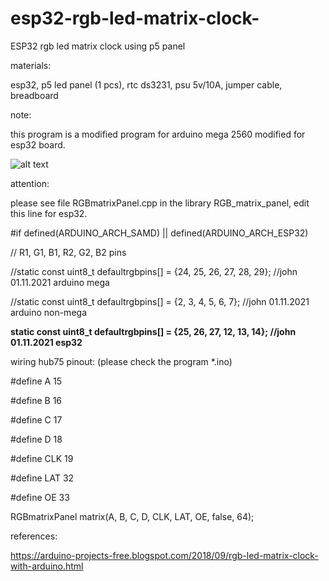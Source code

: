 # esp32-rgb-led-matrix-clock-
ESP32 rgb led matrix clock using p5 panel

materials:

esp32, p5 led panel (1 pcs), rtc ds3231, psu 5v/10A, jumper cable, breadboard

note: 

this program is a modified program for arduino mega 2560 modified for esp32 board.

![alt text](http://url/to/img.png)

attention:

please see file RGBmatrixPanel.cpp in the library RGB_matrix_panel, edit this line for esp32.

#if defined(ARDUINO_ARCH_SAMD) || defined(ARDUINO_ARCH_ESP32)

  // R1, G1, B1, R2, G2, B2 pins

//static const uint8_t defaultrgbpins[] = {24, 25, 26, 27, 28, 29};  //john 01.11.2021 arduino mega

//static const uint8_t defaultrgbpins[] = {2, 3, 4, 5, 6, 7};  //john 01.11.2021 arduino non-mega

<b>static const uint8_t defaultrgbpins[] = {25, 26, 27, 12, 13, 14};  //john 01.11.2021 esp32</b>

wiring hub75 pinout: (please check the program *.ino)

#define A    15

#define B    16

#define C    17

#define D    18

#define CLK  19 

#define LAT  32 

#define OE   33

RGBmatrixPanel matrix(A, B, C, D, CLK, LAT, OE, false, 64);


references:

https://arduino-projects-free.blogspot.com/2018/09/rgb-led-matrix-clock-with-arduino.html




